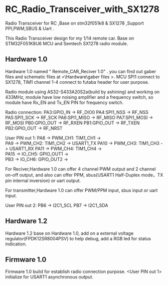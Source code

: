 # RC_Radio_Transceiver_with_SX1278
 Radio Transceiver for RC ,Base on stm32f051k8 & SX1278 ,Support PPI,PWM,SBUS & Uart .

 This Radio Transceiver design for my 1/14 remote car. Base on STM32F051K8U6 MCU and Semtech SX1278 radio module. 


## Hardware 1.0

 Hardware 1.0 named " Remote_CAR_Reciver 1.0" . you can find out gaber files and schematic files at <\Hardware\gaber files >. MCU SPI1 connect to SX1278, TIM1 channel 1-4 connect to futaba header for user purpose.

Radio module using AS32-S433A20S2a(build by ashining) and working on 433MHz, module have low noising amplifier and a frequency switch, so module have Rx_EN and Tx_EN PIN for frequency switch.

Radio connection:
 	PA3:GPIO_IN		->	RF_DIO0
 	PA4:SPI1_NSS	->	RF_NSS
 	PA5:SPI1_SCK	->	RF_SCK
 	PA6:SPI1_MISO	->	RF_MISO
 	PA7:SPI1_MOSI	->	RF_MOSI
 	PB0:GPIO_OUT	->	RF_RXEN
 	PB1:GPIO_OUT	->	RF_TXEN
 	PB2:GPIO_OUT	->	RF_NRST

User PIN out 1:
 	PA8		->		PWM_CH1:	TIM1_CH1		->		
 	PA9		->		PWM_CH2:	TIM1_CH2		->		USART1_TX
 	PA10	->		PWM_CH3:	TIM1_CH3		->		USART1_RX
 	PA11	->		PWM_CH4:	TIM1_CH4		->		
 	PA15	->		IO_CH5:		GPIO_OUT1		->		
 	PB3		->		IO_CH6:		GPIO_OUT2		->		

For Reciver,Hardware 1.0 can offer 4 channel PWM output and 2 channel on-off output, and also can offer PPM, sbus(USART1 Half-Duplex mode，TX pin internal inversion) or uart output.

For transmitter,Hardware 1.0 can offer  PWM/PPM input, sbus input or uart input.

User PIN out 2:
	PB6		->		I2C1_SCL
	PB7		->		I2C1_SDA

## Hardware 1.2

Hardware 1.2 base on Hardware 1.0, add on a external voltage regulator(FPDK12SR8004PSV) to help debug, add a RGB led for status indication.




## Firmware 1.0

Firmware 1.0 build for establish radio connection purpose. <User PIN out 1> initialize for USART1 asynchronous output.